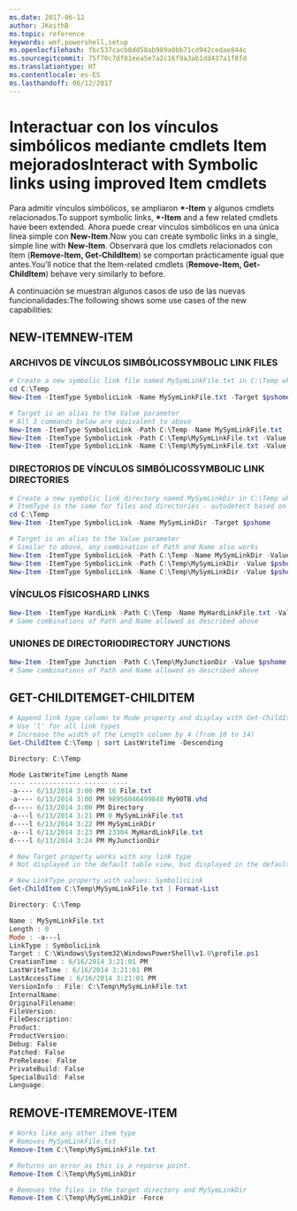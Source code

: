 ```yaml
---
ms.date: 2017-06-12
author: JKeithB
ms.topic: reference
keywords: wmf,powershell,setup
ms.openlocfilehash: fbc537cacb8dd58ab989a0bb71cd942cedae844c
ms.sourcegitcommit: 75f70c7df01eea5e7a2c16f9a3ab1dd437a1f8fd
ms.translationtype: HT
ms.contentlocale: es-ES
ms.lasthandoff: 06/12/2017
---
```

# <a name="interact-with-symbolic-links-using-improved-item-cmdlets"></a><span data-ttu-id="789f4-102">Interactuar con los vínculos simbólicos mediante cmdlets Item mejorados</span><span class="sxs-lookup"><span data-stu-id="789f4-102">Interact with Symbolic links using improved Item cmdlets</span></span>

<span data-ttu-id="789f4-103">Para admitir vínculos simbólicos, se ampliaron **\*-Item** y algunos cmdlets relacionados.</span><span class="sxs-lookup"><span data-stu-id="789f4-103">To support symbolic links, **\*-Item** and a few related cmdlets have been extended.</span></span> <span data-ttu-id="789f4-104">Ahora puede crear vínculos simbólicos en una única línea simple con **New-Item**.</span><span class="sxs-lookup"><span data-stu-id="789f4-104">Now you can create symbolic links in a single, simple line with **New-Item**.</span></span> <span data-ttu-id="789f4-105">Observará que los cmdlets relacionados con Item (**Remove-Item, Get-ChildItem**) se comportan prácticamente igual que antes.</span><span class="sxs-lookup"><span data-stu-id="789f4-105">You’ll notice that the Item-related cmdlets (**Remove-Item, Get-ChildItem**) behave very similarly to before.</span></span>

<span data-ttu-id="789f4-106">A continuación se muestran algunos casos de uso de las nuevas funcionalidades:</span><span class="sxs-lookup"><span data-stu-id="789f4-106">The following shows some use cases of the new capabilities:</span></span>

## <a name="new-item"></a><span data-ttu-id="789f4-107">NEW-ITEM</span><span class="sxs-lookup"><span data-stu-id="789f4-107">NEW-ITEM</span></span>

### <a name="symbolic-link-files"></a><span data-ttu-id="789f4-108">ARCHIVOS DE VÍNCULOS SIMBÓLICOS</span><span class="sxs-lookup"><span data-stu-id="789f4-108">SYMBOLIC LINK FILES</span></span>

```powershell
# Create a new symbolic link file named MySymLinkFile.txt in C:\Temp which links to $pshome\profile.ps1
cd C:\Temp
New-Item -ItemType SymbolicLink -Name MySymLinkFile.txt -Target $pshome\profile.ps1 

# Target is an alias to the Value parameter
# All 3 commands below are equivalent to above
New-Item -ItemType SymbolicLink -Path C:\Temp -Name MySymLinkFile.txt -Value $pshome\profile.ps1
New-Item -ItemType SymbolicLink -Path C:\Temp\MySymLinkFile.txt -Value $pshome\profile.ps1
New-Item -ItemType SymbolicLink -Name C:\Temp\MySymLinkFile.txt -Value $pshome\profile.ps1
```

### <a name="symbolic-link-directories"></a><span data-ttu-id="789f4-109">DIRECTORIOS DE VÍNCULOS SIMBÓLICOS</span><span class="sxs-lookup"><span data-stu-id="789f4-109">SYMBOLIC LINK DIRECTORIES</span></span>

```powershell
# Create a new symbolic link directory named MySymLinkDir in C:\Temp which links to the $pshome folder
# ItemType is the same for files and directories - autodetect based on specified target
cd C:\Temp
New-Item -ItemType SymbolicLink -Name MySymLinkDir -Target $pshome 

# Target is an alias to the Value parameter
# Similar to above, any combination of Path and Name also works
New-Item -ItemType SymbolicLink -Path C:\Temp -Name MySymLinkDir -Value $pshome
New-Item -ItemType SymbolicLink -Path C:\Temp\MySymLinkDir -Value $pshome
New-Item -ItemType SymbolicLink -Name C:\Temp\MySymLinkDir -Value $pshome
```

### <a name="hard-links"></a><span data-ttu-id="789f4-110">VÍNCULOS FÍSICOS</span><span class="sxs-lookup"><span data-stu-id="789f4-110">HARD LINKS</span></span>

```powershell
New-Item -ItemType HardLink -Path C:\Temp -Name MyHardLinkFile.txt -Value $pshome\profile.ps1
# Same combinations of Path and Name allowed as described above
```

### <a name="directory-junctions"></a><span data-ttu-id="789f4-111">UNIONES DE DIRECTORIO</span><span class="sxs-lookup"><span data-stu-id="789f4-111">DIRECTORY JUNCTIONS</span></span>

```powershell
New-Item -ItemType Junction -Path C:\Temp\MyJunctionDir -Value $pshome
# Same combinations of Path and Name allowed as described above
```

## <a name="get-childitem"></a><span data-ttu-id="789f4-112">GET-CHILDITEM</span><span class="sxs-lookup"><span data-stu-id="789f4-112">GET-CHILDITEM</span></span>

```powershell
# Append link type column to Mode property and display with Get-ChildItem
# Use 'l' for all link types
# Increase the width of the Length column by 4 (from 10 to 14)
Get-ChildItem C:\Temp | sort LastWriteTime -Descending

Directory: C:\Temp

Mode LastWriteTime Length Name
---- ------------- ------ ----
-a---- 6/13/2014 3:00 PM 16 File.txt
-a---- 6/13/2014 3:00 PM 98956046499840 My90TB.vhd
d----- 6/13/2014 3:00 PM Directory
-a---l 6/13/2014 3:21 PM 0 MySymLinkFile.txt
d----l 6/13/2014 3:22 PM MySymLinkDir
-a---l 6/13/2014 3:23 PM 23304 MyHardLinkFile.txt
d----l 6/13/2014 3:24 PM MyJunctionDir

# New Target property works with any link type
# Not displayed in the default table view, but displayed in the default list view

# New LinkType property with values: SymbolicLink
Get-ChildItem C:\Temp\MySymLinkFile.txt | Format-List

Directory: C:\Temp

Name : MySymLinkFile.txt
Length : 0
Mode : -a---l
LinkType : SymbolicLink
Target : C:\Windows\System32\WindowsPowerShell\v1.0\profile.ps1
CreationTime : 6/16/2014 3:21:01 PM
LastWriteTime : 6/16/2014 3:21:01 PM
LastAccessTime : 6/16/2014 3:21:01 PM
VersionInfo : File: C:\Temp\MySymLinkFile.txt
InternalName:
OriginalFilename:
FileVersion:
FileDescription:
Product:
ProductVersion:
Debug: False
Patched: False
PreRelease: False
PrivateBuild: False
SpecialBuild: False
Language:
```

## <a name="remove-item"></a><span data-ttu-id="789f4-113">REMOVE-ITEM</span><span class="sxs-lookup"><span data-stu-id="789f4-113">REMOVE-ITEM</span></span>

```powershell
# Works like any other item type
# Removes MySymLinkFile.txt
Remove-Item C:\Temp\MySymLinkFile.txt

# Returns an error as this is a reparse point.
Remove-Item C:\Temp\MySymLinkDir

# Removes the files in the target directory and MySymLinkDir
Remove-Item C:\Temp\MySymLinkDir -Force
```

